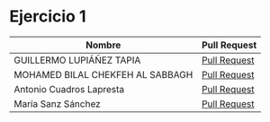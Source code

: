 # Ejercicio 1

| Nombre | Pull Request |
|--------|--------|
| GUILLERMO LUPIÁÑEZ TAPIA | [Pull Request](https://github.com/XDavid1999/PacketService/pull/57) |
| MOHAMED BILAL CHEKFEH AL SABBAGH | [Pull Request](https://github.com/guillelpnz/TextAnalyzer/pull/33) |
| Antonio Cuadros Lapresta | [Pull Request](https://github.com/bytevictor/AnimeFLV-API/pull/49) |
| María Sanz Sánchez | [Pull Request](https://github.com/LCinder/Order-n-Go/pull/67) |
